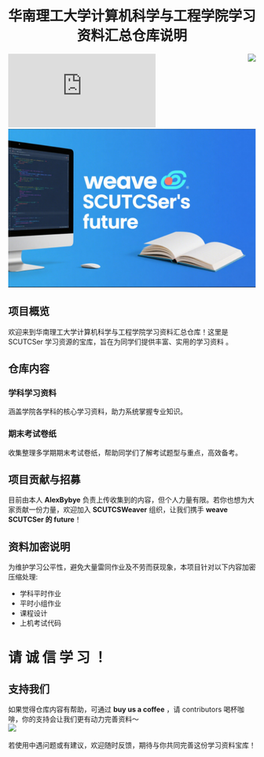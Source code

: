 <h1 align='center'>华南理工大学计算机科学与工程学院学习资料汇总仓库说明</h1>
<img align="right" src="https://visitor-badge.laobi.icu/badge?page_id=/SCUTCSWeaver/SCUT_CS">

[![GitHub license](https://badgen.net/github/license/Naereen/Strapdown.js)](https://github.com/Naereen/StrapDown.js/blob/master/LICENSE)
![index](resources_for_repo/index.png)
## 项目概览

欢迎来到华南理工大学计算机科学与工程学院学习资料汇总仓库！这里是 SCUTCSer 学习资源的宝库，旨在为同学们提供丰富、实用的学习资料 。  


## 仓库内容
### 学科学习资料  
涵盖学院各学科的核心学习资料，助力系统掌握专业知识。  

### 期末考试卷纸  
收集整理多学期期末考试卷纸，帮助同学们了解考试题型与重点，高效备考。  


## 项目贡献与招募
目前由本人 **AlexBybye** 负责上传收集到的内容，但个人力量有限。若你也想为大家贡献一份力量，欢迎加入 **SCUTCSWeaver** 组织，让我们携手 **weave SCUTCSer 的 future**！  


## 资料加密说明
为维护学习公平性，避免大量雷同作业及不劳而获现象，本项目针对以下内容加密压缩处理:
- 学科平时作业  
- 平时小组作业  
- 课程设计  
- 上机考试代码  

# 请 诚 信 学 习 ！
## 支持我们
如果觉得仓库内容有帮助，可通过 **buy us a coffee** ，请 contributors 喝杯咖啡，你的支持会让我们更有动力完善资料～  
<a href="https://github.com/SCUTCSWeaver/SCUT_CS/blob/master/resources_for_repo/sponsorship.png">
<img src= "https://cdn.buymeacoffee.com/buttons/v2/default-yellow.png">
</a>

若使用中遇问题或有建议，欢迎随时反馈，期待与你共同完善这份学习资料宝库！
